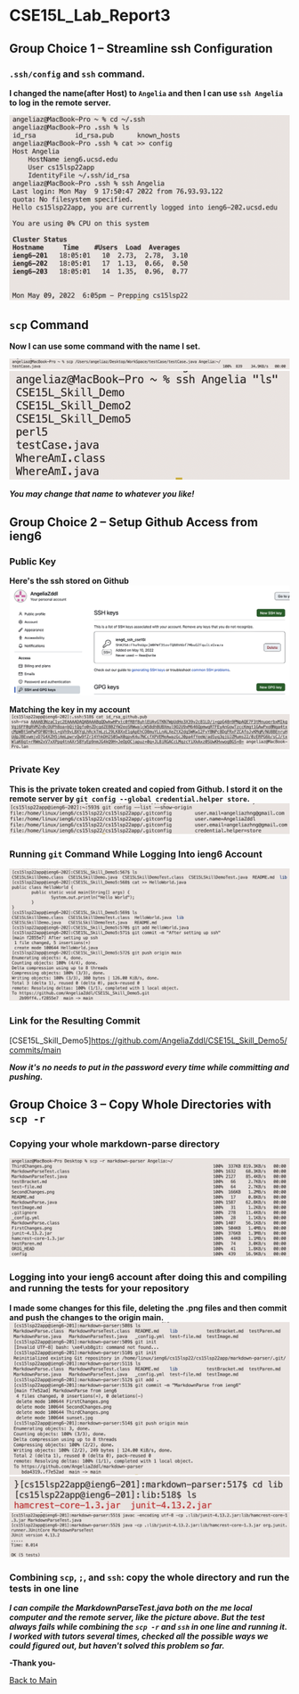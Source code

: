 # CSE15L_Lab_Report3

## Group Choice 1 – Streamline ssh Configuration

### `.ssh/config` and `ssh` command.

**I changed the name(after Host) to `Angelia` and then I can use `ssh Angelia` to log in the remote server.**

![Choice1](ChangeHostName.png)

## `scp` Command

**Now I can use some command with the name I set.**

![scp](Angelia_scp.png)
![ls](Angelia_ls.png)

***You may change that name to whatever you like!***

## Group Choice 2 – Setup Github Access from ieng6

### Public Key
**Here's the ssh stored on Github**
![github](github_ssh.png)

**Matching the key in my account**
![ieng6](account_ssh.png)

### Private Key
**This is the private token created and copied from Github. I stord it on the remote server by `git config --global credential.helper store`.**
![privatekey](git_privatekey.png)

### Running `git` Command While Logging Into ieng6 Account
![commit_and_push](commit_push_ssh.png)

### Link for the Resulting Commit
[CSE15L_Skill_Demo5]https://github.com/AngeliaZddl/CSE15L_Skill_Demo5/commits/main

***Now it's no needs to put in the password every time while committing and pushing.***

## Group Choice 3 – Copy Whole Directories with `scp -r`

### Copying your whole markdown-parse directory

![scp_-r](spc_-r_markdown_parser.png)

### Logging into your ieng6 account after doing this and compiling and running the tests for your repository

**I made some changes for this file, deleting the .png files and then commit and push the changes to the origin main.**
![MarkdownParse1](Markdown_ieng6.png)
![MarkdownParse2](MarkdownParse_lib.png)
![MarkdownParse3](MarkdownParse_run_ieng6.png)

### Combining `scp`, `;`, and `ssh`: copy the whole directory and run the tests in one line
***I can compile the MarkdownParseTest.java both on the me local computer and the remote server, like the picture above. But the test always fails while combining the `scp -r` and `ssh` in one line and running it. I worked with tutors several times, checked all the possible ways we could figured out, but haven't solved this problem so far.***

**-Thank you-**

[Back to Main](https://angeliazddl.github.io/CSE15L_Lab_Report/)